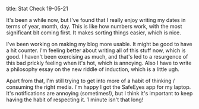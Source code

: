 title: Stat Check 19-05-21

It's been a while now, but I've found that I really enjoy writing my dates in terms of year, month, day. This is like how numbers work, with the most significant bit coming first. It makes sorting things easier, which is nice.

I've been working on making my blog more usable. It might be good to have a hit counter. I'm feeling better about writing all of this stuff now, which is good. I haven't been exercising as much, and that's led to a resurgence of this bad prickly feeling when it's hot, which is annoying. Also I have to write a philosophy essay on the new riddle of induction, which is a little ugh.

Apart from that, I'm still trying to get into more of a habit of thinking / consuming the right media. I'm happy I got the SafeEyes app for my laptop. It's notifications are annoying (sometimes!), but I think it's important to keep having the habit of respecting it. 1 minute isn't that long!